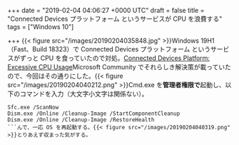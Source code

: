 
+++
date = "2019-02-04 04:06:27 +0000 UTC"
draft = false
title = "Connected Devices プラットフォーム というサービスが CPU を浪費する"
tags = ["Windows 10"]

+++
{{< figure src="/images/20190204035848.jpg"  >}}Windows 19H1（Fast、Build 18323）で Connected Devices プラットフォーム というサービスがずっと CPU を食っていたので対処。[Connected Devices Platform: Excessive CPU Usage](https://answers.microsoft.com/en-us/windows/forum/all/connected-devices-platform-excessive-cpu-usage/4e4093f7-1790-4277-bc19-07f01871c246?auth=1)Microsoft Community でそれらしき解決策が載っていたので、今回はその通りにした。{{< figure src="/images/20190204040212.png"  >}}Cmd.exe を**管理者権限で**起動し、以下のコマンドを入力（大文字小文字は関係ない）。
```
Sfc.exe /ScanNow
Dism.exe /Online /Cleanup-Image /StartComponentCleanup
Dism.exe /Online /Cleanup-Image /RestoreHealth
```んで、一応 OS を再起動する。{{< figure src="/images/20190204040319.png"  >}}とりあえず収まった気がする。


